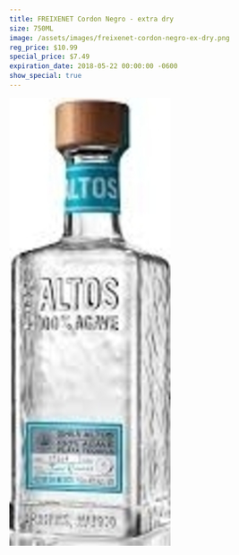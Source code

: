 ```yaml
---
title: FREIXENET Cordon Negro - extra dry
size: 750ML
image: /assets/images/freixenet-cordon-negro-ex-dry.png
reg_price: $10.99
special_price: $7.49
expiration_date: 2018-05-22 00:00:00 -0600
show_special: true
---
```


![](/assets/images/versions/olmeca-2-1---x----288-800x---.jpg)